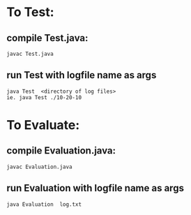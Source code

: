 # To Test:
## compile Test.java: 
    javac Test.java 
## run Test with logfile name as args
    java Test  <directory of log files>
    ie. java Test ./10-20-10

# To Evaluate:
## compile Evaluation.java: 
    javac Evaluation.java
## run Evaluation with logfile name as args
    java Evaluation  log.txt
